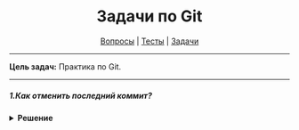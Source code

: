 <div align="center">

# Задачи по Git

[Вопросы](https://github.com/dollaween/javascript-questions)
|
[Тесты](https://github.com/dollaween/javascript-tests)
|
[Задачи](https://github.com/dollaween/javascript-tasks)

</div>

---

**Цель задач:** Практика по Git.

---

##### 1.Как отменить последний коммит?

<details><summary><b>Решение</b></summary>
<p>

```bash
git commit -m 'Commit with mistake'   # допустим, мы сделали такой коммит с ошибкой
git reset HEAD~
# [отредактировать файлы, по необходимости]
git add .
git commit -c ORIG_HEAD               # такой записью используем предыдущее сообщение коммита
```

</p>
</details>
